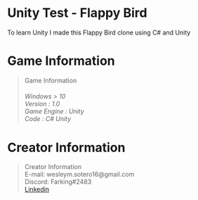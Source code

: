 # Unity Test - Flappy Bird
To learn Unity I made this Flappy Bird clone using C# and Unity <br>

# Game Information

<blockquote> Game Information
<h6> Windows > 10 <br> Version : 1.0 <br> Game Engine : Unity <br> Code : C# Unity
</blockquote> 
  
 # Creator Information
  
<blockquote> Creator Information <br>
E-mail: wesleym.sotero16@gmail.com <br>
Discord: Farking#2483 <br>
 <a href="https://www.linkedin.com/in/wesleysotero/"> Linkedin </a>
</blockquote>
  
  
